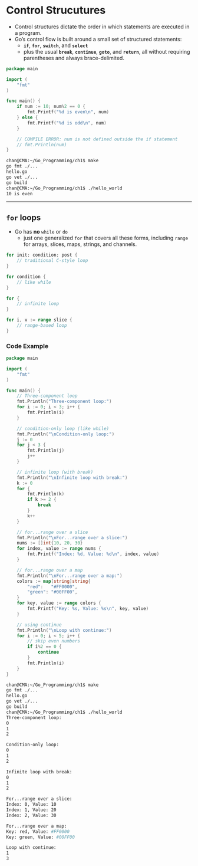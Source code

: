 # Control Strucutures

- Control structures dictate the order in which statements are executed in a program.
- Go’s control flow is built around a small set of structured statements:
  - **`if`**, **`for`**, **`switch`**, and **`select`**
  - plus the usual **`break`**, **`continue`**, **`goto`**, and **`return`**, all without requiring parentheses and always brace-delimited.

```go
package main

import (
	"fmt"
)

func main() {
	if num := 10; num%2 == 0 {
		fmt.Printf("%d is even\n", num)
	} else {
		fmt.Printf("%d is odd\n", num)
	}

	// COMPILE ERROR: num is not defined outside the if statement
	// fmt.Println(num)
}
```

```sh
chan@CMA:~/Go_Programming/ch1$ make
go fmt ./...
hello.go
go vet ./...
go build 
chan@CMA:~/Go_Programming/ch1$ ./hello_world
10 is even
```

---

## `for` loops

- Go has **no** `while` or `do`
  - just one generalized `for` that covers all these forms, including `range` for arrays, slices, maps, strings, and channels.

```go
for init; condition; post {
    // traditional C-style loop
}

for condition {
    // like while
}

for {
    // infinite loop
}

for i, v := range slice {
    // range-based loop
}
```

### Code Example

```go
package main

import (
	"fmt"
)

func main() {
	// Three-component loop
	fmt.Println("Three-component loop:")
	for i := 0; i < 3; i++ {
		fmt.Println(i)
	}

	// condition-only loop (like while)
	fmt.Println("\nCondition-only loop:")
	j := 0
	for j < 3 {
		fmt.Println(j)
		j++
	}

	// infinite loop (with break)
	fmt.Println("\nInfinite loop with break:")
	k := 0
	for {
		fmt.Println(k)
		if k >= 2 {
			break
		}
		k++
	}

	// for...range over a slice
	fmt.Println("\nFor...range over a slice:")
	nums := []int{10, 20, 30}
	for index, value := range nums {
		fmt.Printf("Index: %d, Value: %d\n", index, value)
	}

	// for...range over a map
	fmt.Println("\nFor...range over a map:")
	colors := map[string]string{
		"red":   "#FF0000",
		"green": "#00FF00",
	}
	for key, value := range colors {
		fmt.Printf("Key: %s, Value: %s\n", key, value)
	}

	// using continue
	fmt.Println("\nLoop with continue:")
	for i := 0; i < 5; i++ {
		// skip even numbers
		if i%2 == 0 {
			continue
		}
		fmt.Println(i)
	}
}
```

```sh
chan@CMA:~/Go_Programming/ch1$ make
go fmt ./...
hello.go
go vet ./...
go build 
chan@CMA:~/Go_Programming/ch1$ ./hello_world
Three-component loop:
0
1
2

Condition-only loop:
0
1
2

Infinite loop with break:
0
1
2

For...range over a slice:
Index: 0, Value: 10
Index: 1, Value: 20
Index: 2, Value: 30

For...range over a map:
Key: red, Value: #FF0000
Key: green, Value: #00FF00

Loop with continue:
1
3
```